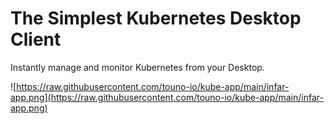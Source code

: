 # The Simplest Kubernetes Desktop Client
Instantly manage and monitor Kubernetes from your Desktop.

![https://raw.githubusercontent.com/touno-io/kube-app/main/infar-app.png](https://raw.githubusercontent.com/touno-io/kube-app/main/infar-app.png)
